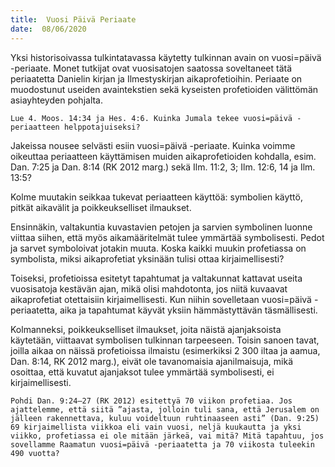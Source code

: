 ```yaml
---
title:  Vuosi Päivä Periaate
date:  08/06/2020
---
```


Yksi historisoivassa tulkintatavassa käytetty tulkinnan avain on vuosi=päivä -periaate. Monet tutkijat ovat vuosisatojen saatossa soveltaneet tätä periaatetta Danielin kirjan ja Ilmestyskirjan aikaprofetioihin. Periaate on muodostunut useiden avaintekstien sekä kyseisten profetioiden välittömän asiayhteyden pohjalta.

`Lue 4. Moos. 14:34 ja Hes. 4:6. Kuinka Jumala tekee vuosi=päivä -periaatteen helppotajuiseksi?`

Jakeissa nousee selvästi esiin vuosi=päivä -periaate. Kuinka voimme oikeuttaa periaatteen käyttämisen muiden aikaprofetioiden kohdalla, esim. Dan. 7:25 ja Dan. 8:14 (RK 2012 marg.) sekä Ilm. 11:2, 3; Ilm. 12:6, 14 ja Ilm. 13:5?

Kolme muutakin seikkaa tukevat periaatteen käyttöä: symbolien käyttö, pitkät aikavälit ja poikkeukselliset ilmaukset.

Ensinnäkin, valtakuntia kuvastavien petojen ja sarvien symbolinen luonne viittaa siihen, että myös aikamääritelmät tulee ymmärtää symbolisesti. Pedot ja sarvet symboloivat jotakin muuta. Koska kaikki muukin profetiassa on symbolista, miksi aikaprofetiat yksinään tulisi ottaa kirjaimellisesti?

Toiseksi, profetioissa esitetyt tapahtumat ja valtakunnat kattavat useita vuosisatoja kestävän ajan, mikä olisi mahdotonta, jos niitä kuvaavat aikaprofetiat otettaisiin kirjaimellisesti. Kun niihin sovelletaan vuosi=päivä -periaatetta, aika ja tapahtumat käyvät yksiin hämmästyttävän täsmällisesti.

Kolmanneksi, poikkeukselliset ilmaukset, joita näistä ajanjaksoista käytetään, viittaavat symbolisen tulkinnan tarpeeseen. Toisin sanoen tavat, joilla aikaa on näissä profetioissa ilmaistu (esimerkiksi 2 300 iltaa ja aamua, Dan. 8:14, RK 2012 marg.), eivät ole tavanomaisia ajanilmaisuja, mikä osoittaa, että kuvatut ajanjaksot tulee ymmärtää symbolisesti, ei kirjaimellisesti.

`Pohdi Dan. 9:24–27 (RK 2012) esitettyä 70 viikon profetiaa. Jos ajattelemme, että siitä ”ajasta, jolloin tuli sana, että Jerusalem on jälleen rakennettava, kuluu voideltuun ruhtinaaseen asti” (Dan. 9:25) 69 kirjaimellista viikkoa eli vain vuosi, neljä kuukautta ja yksi viikko, profetiassa ei ole mitään järkeä, vai mitä? Mitä tapahtuu, jos sovellamme Raamatun vuosi=päivä -periaatetta ja 70 viikosta tuleekin 490 vuotta?`